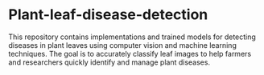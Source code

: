 # Plant-leaf-disease-detection
This repository contains implementations and trained models for detecting diseases in plant leaves using computer vision and machine learning techniques. The goal is to accurately classify leaf images to help farmers and researchers quickly identify and manage plant diseases.
